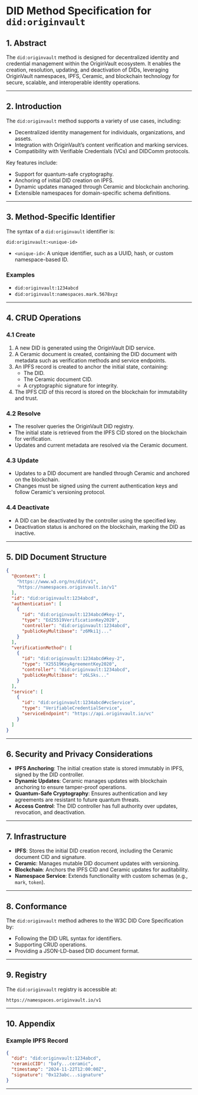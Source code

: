 # DID Method Specification for `did:originvault`

## 1. Abstract
The `did:originvault` method is designed for decentralized identity and credential management within the OriginVault ecosystem. It enables the creation, resolution, updating, and deactivation of DIDs, leveraging OriginVault namespaces, IPFS, Ceramic, and blockchain technology for secure, scalable, and interoperable identity operations.

---

## 2. Introduction
The `did:originvault` method supports a variety of use cases, including:
- Decentralized identity management for individuals, organizations, and assets.
- Integration with OriginVault’s content verification and marking services.
- Compatibility with Verifiable Credentials (VCs) and DIDComm protocols.

Key features include:
- Support for quantum-safe cryptography.
- Anchoring of initial DID creation on IPFS.
- Dynamic updates managed through Ceramic and blockchain anchoring.
- Extensible namespaces for domain-specific schema definitions.

---

## 3. Method-Specific Identifier
The syntax of a `did:originvault` identifier is:

```
did:originvault:<unique-id>
```

- `<unique-id>`: A unique identifier, such as a UUID, hash, or custom namespace-based ID.

### Examples
- `did:originvault:1234abcd`
- `did:originvault:namespaces.mark.5678xyz`

---

## 4. CRUD Operations

### 4.1 Create
1. A new DID is generated using the OriginVault DID service.
2. A Ceramic document is created, containing the DID document with metadata such as verification methods and service endpoints.
3. An IPFS record is created to anchor the initial state, containing:
   - The DID.
   - The Ceramic document CID.
   - A cryptographic signature for integrity.
4. The IPFS CID of this record is stored on the blockchain for immutability and trust.

### 4.2 Resolve
- The resolver queries the OriginVault DID registry.
- The initial state is retrieved from the IPFS CID stored on the blockchain for verification.
- Updates and current metadata are resolved via the Ceramic document.

### 4.3 Update
- Updates to a DID document are handled through Ceramic and anchored on the blockchain.
- Changes must be signed using the current authentication keys and follow Ceramic's versioning protocol.

### 4.4 Deactivate
- A DID can be deactivated by the controller using the specified key.
- Deactivation status is anchored on the blockchain, marking the DID as inactive.

---

## 5. DID Document Structure

```json
{
  "@context": [
    "https://www.w3.org/ns/did/v1",
    "https://namespaces.originvault.io/v1"
  ],
  "id": "did:originvault:1234abcd",
  "authentication": [
    {
      "id": "did:originvault:1234abcd#key-1",
      "type": "Ed25519VerificationKey2020",
      "controller": "did:originvault:1234abcd",
      "publicKeyMultibase": "z6Mki1j..."
    }
  ],
  "verificationMethod": [
    {
      "id": "did:originvault:1234abcd#key-2",
      "type": "X25519KeyAgreementKey2020",
      "controller": "did:originvault:1234abcd",
      "publicKeyMultibase": "z6LSks..."
    }
  ],
  "service": [
    {
      "id": "did:originvault:1234abcd#vcService",
      "type": "VerifiableCredentialService",
      "serviceEndpoint": "https://api.originvault.io/vc"
    }
  ]
}
```

---

## 6. Security and Privacy Considerations
- **IPFS Anchoring**: The initial creation state is stored immutably in IPFS, signed by the DID controller.
- **Dynamic Updates**: Ceramic manages updates with blockchain anchoring to ensure tamper-proof operations.
- **Quantum-Safe Cryptography**: Ensures authentication and key agreements are resistant to future quantum threats.
- **Access Control**: The DID controller has full authority over updates, revocation, and deactivation.

---

## 7. Infrastructure
- **IPFS**: Stores the initial DID creation record, including the Ceramic document CID and signature.
- **Ceramic**: Manages mutable DID document updates with versioning.
- **Blockchain**: Anchors the IPFS CID and Ceramic updates for auditability.
- **Namespace Service**: Extends functionality with custom schemas (e.g., `mark`, `token`).

---

## 8. Conformance
The `did:originvault` method adheres to the W3C DID Core Specification by:
- Following the DID URL syntax for identifiers.
- Supporting CRUD operations.
- Providing a JSON-LD-based DID document format.

---

## 9. Registry
The `did:originvault` registry is accessible at:

```
https://namespaces.originvault.io/v1
```

---

## 10. Appendix

### Example IPFS Record
```json
{
  "did": "did:originvault:1234abcd",
  "ceramicCID": "bafy...ceramic",
  "timestamp": "2024-11-22T12:00:00Z",
  "signature": "0x123abc...signature"
}
```

---
